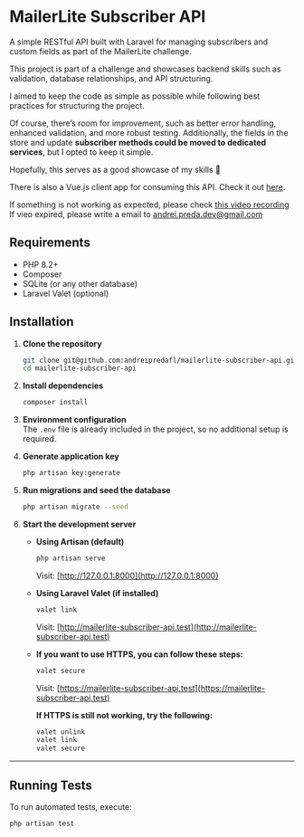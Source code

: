 # MailerLite Subscriber API

A simple RESTful API built with Laravel for managing subscribers and custom fields as part of the MailerLite challenge.

This project is part of a challenge and showcases backend skills such as validation, database relationships, and API structuring.

I aimed to keep the code as simple as possible while following best practices for structuring the project.

Of course, there’s room for improvement, such as better error handling, enhanced validation, and more robust testing. Additionally, the fields in the store and update **subscriber methods could be moved to dedicated services**, but I opted to keep it simple.

Hopefully, this serves as a good showcase of my skills 🚀

There is also a Vue.js client app for consuming this API. Check it out [here](https://github.com/andreipredafl/mailerlite-subscriber-client).

If something is not working as expected, please check [this video recording](https://vimeo.com/1062946855/e48c0f0b6a?share=copy)
If vieo expired, please write a email to andrei.preda.dev@gmail.com

## Requirements

-   PHP 8.2+
-   Composer
-   SQLite (or any other database)
-   Laravel Valet (optional)

## Installation

1.  **Clone the repository**

    ```bash
    git clone git@github.com:andreipredafl/mailerlite-subscriber-api.git
    cd mailerlite-subscriber-api
    ```

2.  **Install dependencies**

    ```bash
    composer install
    ```

3.  **Environment configuration**  
    The `.env` file is already included in the project, so no additional setup is required.

4.  **Generate application key**

    ```bash
    php artisan key:generate
    ```

5.  **Run migrations and seed the database**

    ```bash
    php artisan migrate --seed
    ```

6.  **Start the development server**

    -   **Using Artisan (default)**

        ```bash
        php artisan serve
        ```

        Visit: [http://127.0.0.1:8000](http://127.0.0.1:8000)

    -   **Using Laravel Valet (if installed)**

        ```bash
        valet link
        ```

        Visit: [http://mailerlite-subscriber-api.test](http://mailerlite-subscriber-api.test)

    -   **If you want to use HTTPS, you can follow these steps:**

        ```bash
        valet secure
        ```

        Visit: [https://mailerlite-subscriber-api.test](https://mailerlite-subscriber-api.test)

        **If HTTPS is still not working, try the following:**

        ```bash
        valet unlink
        valet link
        valet secure
        ```

---

## Running Tests

To run automated tests, execute:

```bash
php artisan test
```
